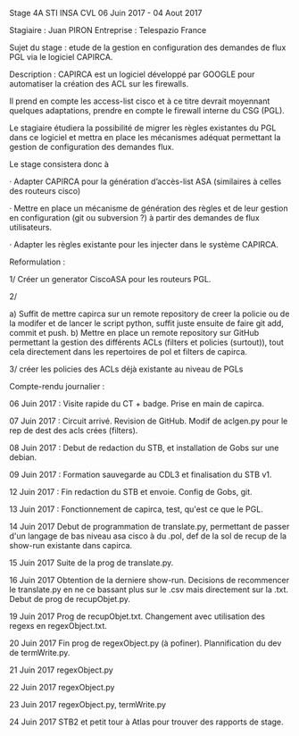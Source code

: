 Stage 4A STI INSA CVL
06 Juin 2017 - 04 Aout 2017

Stagiaire :  Juan PIRON
Entreprise : Telespazio France

Sujet du stage : etude de la gestion en configuration des demandes de flux PGL via le logiciel CAPIRCA.

Description :
CAPIRCA est un logiciel développé par GOOGLE pour automatiser la création des ACL sur les firewalls.

Il prend en compte les access-list cisco et à ce titre devrait moyennant quelques adaptations, prendre en compte le firewall interne du CSG (PGL).

Le stagiaire étudiera la possibilité de migrer les règles existantes du PGL dans ce logiciel et mettra en place les mécanismes adéquat permettant la gestion de configuration des demandes flux.



Le stage consistera donc à

·         Adapter CAPIRCA pour la génération d’accès-list ASA (similaires à celles des routeurs cisco)

·         Mettre en place un mécanisme de génération des règles et de leur gestion en configuration (git ou subversion ?) à partir des demandes de flux utilisateurs.

·         Adapter les règles existante pour les injecter dans le système CAPIRCA.

Reformulation :

1/ Créer un generator CiscoASA pour les routeurs PGL.

2/

a) Suffit de mettre capirca sur un remote repository de creer la policie ou de la modifer et de lancer le script python, suffit juste ensuite de faire git add, commit et push.
b) Mettre en place un remote repository sur GitHub permettant la gestion des différents ACLs (filters et policies (surtout)), tout cela directement dans les repertoires de pol et filters de capirca.

3/ créer les policies des ACLs déjà existante au niveau de PGLs


Compte-rendu journalier :

06 Juin 2017 :
Visite rapide du CT + badge.
Prise en main de capirca.

07 Juin 2017 :
Circuit arrivé. Revision de GitHub. Modif de aclgen.py pour le rep de dest des acls crées (filters).

08 Juin 2017 :
Debut de redaction du STB, et installation de Gobs sur une debian.

09 Juin 2017 :
Formation sauvegarde au CDL3 et finalisation du STB v1.

12 Juin 2017 :
Fin redaction du STB et envoie. Config de Gobs, git.

13 Juin 2017 :
Fonctionnement de capirca, test, qu'est ce que le PGL.

14 Juin 2017
Debut de programmation de translate.py, permettant de passer d'un langage de bas niveau asa cisco à du .pol, def de la sol de recup de la show-run existante dans capirca.

15 Juin 2017
Suite de la prog de translate.py.

16 Juin 2017
Obtention de la derniere show-run. Decisions de recommencer le translate.py en ne ce bassant plus sur le .csv mais directement sur la .txt. Debut de prog de recupObjet.py.

19 Juin 2017
Prog de recupObjet.txt. Changement avec utilisation des regexs en regexObject.txt.

20 Juin 2017
Fin prog de regexObject.py (à pofiner). Plannification du dev de termWrite.py.

21 Juin 2017
regexObject.py

22 Juin 2017
regexObject.py

23 Juin 2017
regexObject.py, termWrite.py

24 Juin 2017
STB2 et petit tour à Atlas pour trouver des rapports de stage.
